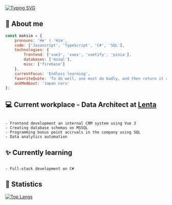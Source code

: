 
[![Typing SVG](https://readme-typing-svg.demolab.com?font=Fira+Code&size=40&pause=5000&random=false&width=1000&height=70&lines=Hi%2C+my+name+is+Maksim)](https://git.io/typing-svg)
## :safety_vest: About me
```javascript
const maksim = {
    pronouns: 'He' | 'Him',
    code: ['Javascript', 'TypeScript', 'C#', 'SQL'],
    technologies: {
        frontend: ['vue3', 'vuex', 'vuetify', 'pinia'],
        databases: ['mssql'],
        misc: ['firebase']
    },
    currentFocus: 'Endless learning',
    favoriteQuote: 'To do well, one must do badly, and then return it as it was',
    askMeAbout: 'Japan cars'
};
```
## 💻 Current workplace - Data Architect at [Lenta](https://lenta.com/)

```

- Frontend development an internal CRM system using Vue 3
- Creating database schemas on MSSQL
- Programming bonus point accruals in the company using SQL
- Data analytics automation

```
## :sparkles: Currently learning

```

- Full-stack development on C#

```
## :triangular_flag_on_post: Statistics
[![Top Langs](https://github-readme-stats.vercel.app/api/top-langs/?username=AustinTrueFalse)](https://github.com/anuraghazra/github-readme-stats)
